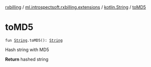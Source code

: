[rxbilling](../../index.md) / [ml.introspectsoft.rxbilling.extensions](../index.md) / [kotlin.String](index.md) / [toMD5](./to-m-d5.md)

# toMD5

`fun `[`String`](https://kotlinlang.org/api/latest/jvm/stdlib/kotlin/-string/index.html)`.toMD5(): `[`String`](https://kotlinlang.org/api/latest/jvm/stdlib/kotlin/-string/index.html)

Hash string with MD5

**Return**
hashed string


